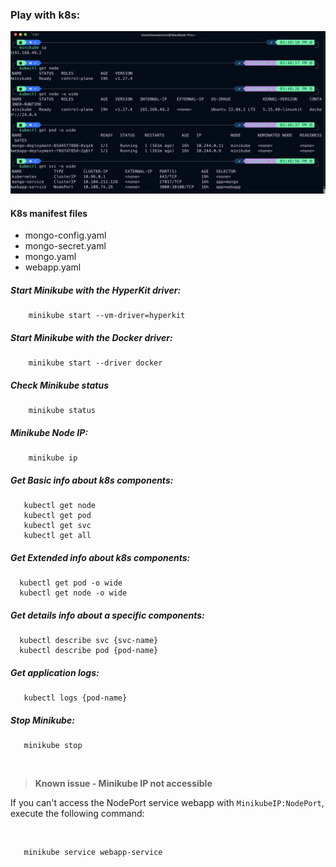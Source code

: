 
### Play with k8s:
![k8s, minikube](../../../.extras/k8s/minikube.png)

#### K8s manifest files 
* mongo-config.yaml
* mongo-secret.yaml
* mongo.yaml
* webapp.yaml


##### Start Minikube with the HyperKit driver:
```shell
    minikube start --vm-driver=hyperkit 
```
##### Start Minikube with the Docker driver:
```shell
    minikube start --driver docker 
```
##### Check Minikube  status
```shell
    minikube status
```

##### Minikube Node IP:
```shell
    minikube ip
```

##### Get Basic info about k8s components:
```shell
   kubectl get node
   kubectl get pod
   kubectl get svc
   kubectl get all
```
##### Get Extended info about k8s components:
```shell
  kubectl get pod -o wide
  kubectl get node -o wide
```

##### Get details info about a specific components:
```shell
  kubectl describe svc {svc-name}
  kubectl describe pod {pod-name}
```

##### Get application logs:
```shell
   kubectl logs {pod-name}
```

##### Stop Minikube:
```shell
   minikube stop
```

<br />

 >  **Known issue - Minikube IP not accessible** 

If you can't access the NodePort service webapp with `MinikubeIP:NodePort`, execute the following command:

<br />

```shell
   minikube service webapp-service
```
   